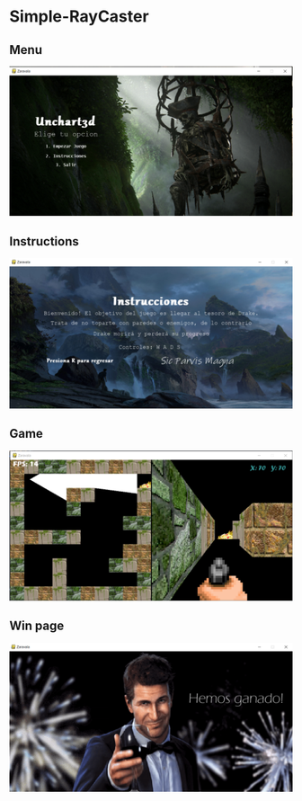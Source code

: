 # Simple-RayCaster

## Menu
![](Final%20Result/main.PNG)
##
## Instructions 
![](Final%20Result/ins.PNG)
##
## Game 
![](Final%20Result/game.PNG)
##
## Win page 
![](Final%20Result/win.PNG)
